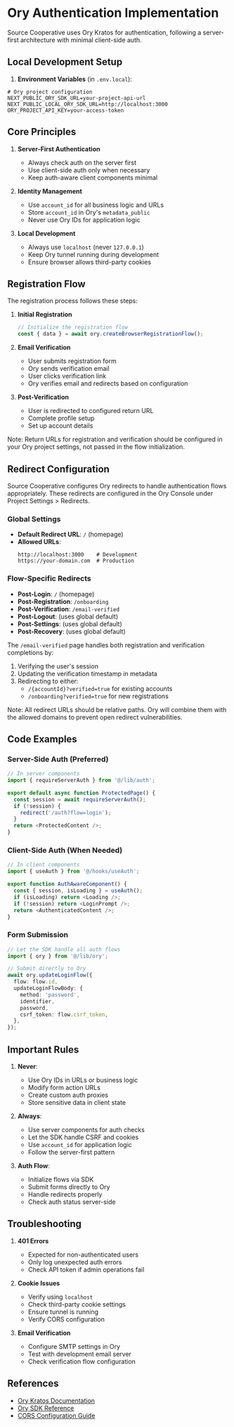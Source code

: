 # Ory Authentication Implementation

Source Cooperative uses Ory Kratos for authentication, following a server-first architecture with minimal client-side auth.


## Local Development Setup

1. **Environment Variables** (in `.env.local`):
```env
# Ory project configuration
NEXT_PUBLIC_ORY_SDK_URL=your-project-api-url
NEXT_PUBLIC_LOCAL_ORY_SDK_URL=http://localhost:3000
ORY_PROJECT_API_KEY=your-access-token
```

## Core Principles

1. **Server-First Authentication**
   - Always check auth on the server first
   - Use client-side auth only when necessary
   - Keep auth-aware client components minimal

2. **Identity Management**
   - Use `account_id` for all business logic and URLs
   - Store `account_id` in Ory's `metadata_public`
   - Never use Ory IDs for application logic

3. **Local Development**
   - Always use `localhost` (never `127.0.0.1`)
   - Keep Ory tunnel running during development
   - Ensure browser allows third-party cookies

## Registration Flow

The registration process follows these steps:

1. **Initial Registration**
   ```ts
   // Initialize the registration flow
   const { data } = await ory.createBrowserRegistrationFlow();
   ```

2. **Email Verification**
   - User submits registration form
   - Ory sends verification email
   - User clicks verification link
   - Ory verifies email and redirects based on configuration

3. **Post-Verification**
   - User is redirected to configured return URL
   - Complete profile setup
   - Set up account details

Note: Return URLs for registration and verification should be configured in your Ory project settings, not passed in the flow initialization.

## Redirect Configuration

Source Cooperative configures Ory redirects to handle authentication flows appropriately. These redirects are configured in the Ory Console under Project Settings > Redirects.

### Global Settings
- **Default Redirect URL**: `/` (homepage)
- **Allowed URLs**: 
  ```
  http://localhost:3000    # Development
  https://your-domain.com  # Production
  ```

### Flow-Specific Redirects
- **Post-Login**: `/` (homepage)
- **Post-Registration**: `/onboarding`
- **Post-Verification**: `/email-verified`
- **Post-Logout**: (uses global default)
- **Post-Settings**: (uses global default)
- **Post-Recovery**: (uses global default)

The `/email-verified` page handles both registration and verification completions by:
1. Verifying the user's session
2. Updating the verification timestamp in metadata
3. Redirecting to either:
   - `/{accountId}?verified=true` for existing accounts
   - `/onboarding?verified=true` for new registrations

Note: All redirect URLs should be relative paths. Ory will combine them with the allowed domains to prevent open redirect vulnerabilities.

## Code Examples

### Server-Side Auth (Preferred)
```typescript
// In server components
import { requireServerAuth } from '@/lib/auth';

export default async function ProtectedPage() {
  const session = await requireServerAuth();
  if (!session) {
    redirect('/auth?flow=login');
  }
  return <ProtectedContent />;
}
```

### Client-Side Auth (When Needed)
```typescript
// In client components
import { useAuth } from '@/hooks/useAuth';

export function AuthAwareComponent() {
  const { session, isLoading } = useAuth();
  if (isLoading) return <Loading />;
  if (!session) return <LoginPrompt />;
  return <AuthenticatedContent />;
}
```

### Form Submission
```typescript
// Let the SDK handle all auth flows
import { ory } from '@/lib/ory';

// Submit directly to Ory
await ory.updateLoginFlow({
  flow: flow.id,
  updateLoginFlowBody: {
    method: 'password',
    identifier,
    password,
    csrf_token: flow.csrf_token,
  },
});
```

## Important Rules

1. **Never**:
   - Use Ory IDs in URLs or business logic
   - Modify form action URLs
   - Create custom auth proxies
   - Store sensitive data in client state

2. **Always**:
   - Use server components for auth checks
   - Let the SDK handle CSRF and cookies
   - Use `account_id` for application logic
   - Follow the server-first pattern

3. **Auth Flow**:
   - Initialize flows via SDK
   - Submit forms directly to Ory
   - Handle redirects properly
   - Check auth status server-side

## Troubleshooting

1. **401 Errors**
   - Expected for non-authenticated users
   - Only log unexpected auth errors
   - Check API token if admin operations fail

2. **Cookie Issues**
   - Verify using `localhost`
   - Check third-party cookie settings
   - Ensure tunnel is running
   - Verify CORS configuration

3. **Email Verification**
   - Configure SMTP settings in Ory
   - Test with development email server
   - Check verification flow configuration

## References

- [Ory Kratos Documentation](https://www.ory.sh/docs/kratos)
- [Ory SDK Reference](https://www.ory.sh/docs/reference/api)
- [CORS Configuration Guide](https://www.ory.sh/docs/ecosystem/configuring-cors) 